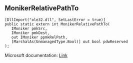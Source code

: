 ## MonikerRelativePathTo

```
[DllImport("ole32.dll", SetLastError = true)]
public static extern int MonikerRelativePathTo(
   IMoniker pmkSrc,
   IMoniker pmkDest,
   out IMoniker ppmkRelPath,
   [MarshalAs(UnmanagedType.Bool)] out bool pdwReserved
);
```

Microsoft documentation: [Link](https://learn.microsoft.com/en-us/windows/win32/api/objbase/nf-objbase-monikerrelativepathto)
